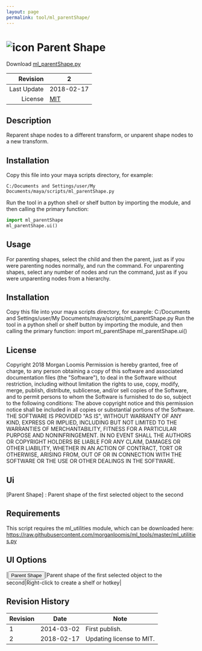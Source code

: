```yaml
---
layout: page
permalink: tool/ml_parentShape/
---
```


# ![icon](https://raw.githubusercontent.com/morganloomis/ml_tools/master/icons//ml_parentShape.png) Parent Shape
Download [ml_parentShape.py](https://raw.githubusercontent.com/morganloomis/ml_tools/master/ml_parentShape.py)

| Revision | 2 |
|---:|---|
| Last Update | 2018-02-17 |
| License | [MIT](https://opensource.org/licenses/MIT) |

## Description

 Reparent shape nodes to a different transform, or unparent shape nodes to a new transform. 

## Installation

Copy this file into your maya scripts directory, for example:

`C:/Documents and Settings/user/My Documents/maya/scripts/ml_parentShape.py`

Run the tool in a python shell or shelf button by importing the module, 
and then calling the primary function:

```python
import ml_parentShape
ml_parentShape.ui()
```

## Usage

 For parenting shapes, select the child and then the parent, just as if you were parenting nodes normally, and run the command. For unparenting shapes, select any number of nodes and run the command, just as if you were unparenting nodes from a hierarchy. 

## Installation

 Copy this file into your maya scripts directory, for example: C:/Documents and Settings/user/My Documents/maya/scripts/ml_parentShape.py Run the tool in a python shell or shelf button by importing the module, and then calling the primary function: import ml_parentShape ml_parentShape.ui() 

## License

 Copyright 2018 Morgan Loomis Permission is hereby granted, free of charge, to any person obtaining a copy of this software and associated documentation files (the "Software"), to deal in the Software without restriction, including without limitation the rights to use, copy, modify, merge, publish, distribute, sublicense, and/or sell copies of the Software, and to permit persons to whom the Software is furnished to do so, subject to the following conditions: The above copyright notice and this permission notice shall be included in all copies or substantial portions of the Software. THE SOFTWARE IS PROVIDED "AS IS", WITHOUT WARRANTY OF ANY KIND, EXPRESS OR IMPLIED, INCLUDING BUT NOT LIMITED TO THE WARRANTIES OF MERCHANTABILITY, FITNESS FOR A PARTICULAR PURPOSE AND NONINFRINGEMENT. IN NO EVENT SHALL THE AUTHORS OR COPYRIGHT HOLDERS BE LIABLE FOR ANY CLAIM, DAMAGES OR OTHER LIABILITY, WHETHER IN AN ACTION OF CONTRACT, TORT OR OTHERWISE, ARISING FROM, OUT OF OR IN CONNECTION WITH THE SOFTWARE OR THE USE OR OTHER DEALINGS IN THE SOFTWARE. 

## Ui

 [Parent Shape] : Parent shape of the first selected object to the second 

## Requirements

 This script requires the ml_utilities module, which can be downloaded here: https://raw.githubusercontent.com/morganloomis/ml_tools/master/ml_utilities.py 

## UI Options


|<button type="button">Parent Shape</button>|Parent shape of the first selected object to the second|Right-click to create a shelf or hotkey|

## Revision History

| Revision | Date | Note|
|---|---|---|
|1|2014-03-02|First publish.|
|2|2018-02-17|Updating license to MIT.|
